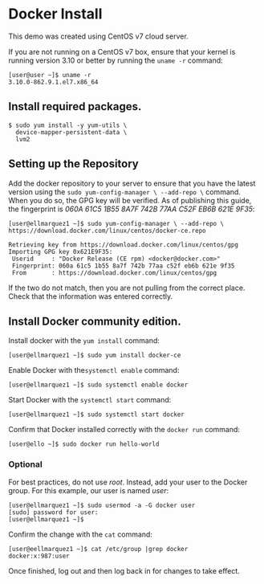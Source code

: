 # Docker Install

This demo was created using CentOS v7 cloud server. 

If you are not running on a CentOS v7 box, ensure that your kernel is running version 3.10 or better by running the `uname -r` command:

``` 
[user@user ~]$ uname -r
3.10.0-862.9.1.el7.x86_64
``` 

## Install required packages. 
```
$ sudo yum install -y yum-utils \
  device-mapper-persistent-data \
  lvm2
```

## Setting up the Repository

Add the docker repository to your server to ensure that you have the latest version using the `sudo yum-config-manager \ --add-repo \` command. When you do so, the GPG key will be verified. As of publishing this guide, the fingerprint is *060A 61C5 1B55 8A7F 742B 77AA C52F EB6B 621E 9F35*:

```
[user@ellmarquez1 ~]$ sudo yum-config-manager \ --add-repo \ https://download.docker.com/linux/centos/docker-ce.repo

Retrieving key from https://download.docker.com/linux/centos/gpg
Importing GPG key 0x621E9F35:
 Userid     : "Docker Release (CE rpm) <docker@docker.com>"
 Fingerprint: 060a 61c5 1b55 8a7f 742b 77aa c52f eb6b 621e 9f35
 From       : https://download.docker.com/linux/centos/gpg 
```  
If the two do not match, then you are not pulling from the correct place. Check that the information was entered correctly. 

## Install Docker community edition.

Install docker with the `yum install` command:

```[user@ellmarquez1 ~]$ sudo yum install docker-ce```

Enable Docker with the`systemctl enable` command: 

```[user@ellmarquez1 ~]$ sudo systemctl enable docker``` 

Start Docker with the `systemctl start` command:

```[user@ellmarquez1 ~]$ sudo systemctl start docker``` 

Confirm that Docker installed correctly with the `docker run` command:

```[user@ello ~]$ sudo docker run hello-world``` 

### Optional

For best practices, do not use *root*. Instead, add your user to the Docker group. For this example, our user is named *user*: 
```
[user@ellmarquez1 ~]$ sudo usermod -a -G docker user
[sudo] password for user:
[user@ellmarquez1 ~]$
```

Confirm the change with the `cat` command:
```
[user@eellmarquez1 ~]$ cat /etc/group |grep docker
docker:x:987:user
``` 

Once finished, log out and then log back in for changes to take effect.

